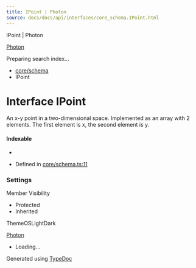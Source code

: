 ```yaml
---
title: IPoint | Photon
source: docs/docs/api/interfaces/core_schema.IPoint.html
---
```


IPoint | Photon

[Photon](../index.html)




Preparing search index...

* [core/schema](../modules/core_schema.html)
* IPoint

# Interface IPoint

An x-y point in a two-dimensional space.
Implemented as an array with 2 elements. The first element is x, the second element is y.

#### Indexable

* [index: number]: number

* Defined in [core/schema.ts:11](https://github.com/mwhite454/photon/blob/main/packages/photon/src/core/schema.ts#L11)

### Settings

Member Visibility

* Protected
* Inherited

ThemeOSLightDark

[Photon](../index.html)

* Loading...

Generated using [TypeDoc](https://typedoc.org/)
